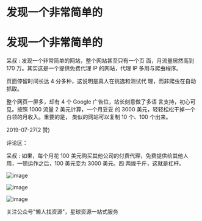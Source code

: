 # 发现一个非常简单的

# 发现一个非常简单的

呆叔 : 发现一个非常简单的网站，整个网站甚至只有一个页 面，月流量居然高到 170 万。其实这是一个提供免费代理 IP 的网站，代理 IP 多用与爬虫程序。

页面停留时间长达 4 分多种，这说明是真人在挑选和测试代 理，而非爬虫在自动抓取。

整个网页一屏多，却有 4 个 Google 广告位，站长刻意做了多语 言支持，初心可见。按照 1000 流量 2 美元计算，一个月妥妥 的 3000 美元，轻轻松松干掉一个白领的月收入。重要的是， 类似的网站可以复制 10 个、100 个出来。

2019-07-27(2 赞)

评论区：

呆叔 : 如果，每个月花 100 美元购买其他公司的付费代理，免费提供给其他人用，一顿运作之后，100 美元变为 3000 美元。四 两拨千斤，这就是杠杆。

![image](img/Image_014.png)

![image](img/Image_015.png)

![image](img/Image_016.png)

关注公众号"懒人找资源"，星球资源一站式服务